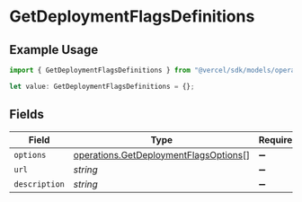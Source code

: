 # GetDeploymentFlagsDefinitions

## Example Usage

```typescript
import { GetDeploymentFlagsDefinitions } from "@vercel/sdk/models/operations/getdeployment.js";

let value: GetDeploymentFlagsDefinitions = {};
```

## Fields

| Field                                                                                          | Type                                                                                           | Required                                                                                       | Description                                                                                    |
| ---------------------------------------------------------------------------------------------- | ---------------------------------------------------------------------------------------------- | ---------------------------------------------------------------------------------------------- | ---------------------------------------------------------------------------------------------- |
| `options`                                                                                      | [operations.GetDeploymentFlagsOptions](../../models/operations/getdeploymentflagsoptions.md)[] | :heavy_minus_sign:                                                                             | N/A                                                                                            |
| `url`                                                                                          | *string*                                                                                       | :heavy_minus_sign:                                                                             | N/A                                                                                            |
| `description`                                                                                  | *string*                                                                                       | :heavy_minus_sign:                                                                             | N/A                                                                                            |